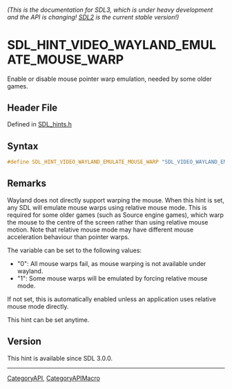 ###### (This is the documentation for SDL3, which is under heavy development and the API is changing! [SDL2](https://wiki.libsdl.org/SDL2/) is the current stable version!)
# SDL_HINT_VIDEO_WAYLAND_EMULATE_MOUSE_WARP

Enable or disable mouse pointer warp emulation, needed by some older games.

## Header File

Defined in [SDL_hints.h](https://github.com/libsdl-org/SDL/blob/main/include/SDL3/SDL_hints.h)

## Syntax

```c
#define SDL_HINT_VIDEO_WAYLAND_EMULATE_MOUSE_WARP "SDL_VIDEO_WAYLAND_EMULATE_MOUSE_WARP"
```

## Remarks

Wayland does not directly support warping the mouse. When this hint is set,
any SDL will emulate mouse warps using relative mouse mode. This is
required for some older games (such as Source engine games), which warp the
mouse to the centre of the screen rather than using relative mouse motion.
Note that relative mouse mode may have different mouse acceleration
behaviour than pointer warps.

The variable can be set to the following values:

- "0": All mouse warps fail, as mouse warping is not available under
  wayland.
- "1": Some mouse warps will be emulated by forcing relative mouse mode.

If not set, this is automatically enabled unless an application uses
relative mouse mode directly.

This hint can be set anytime.

## Version

This hint is available since SDL 3.0.0.

----
[CategoryAPI](CategoryAPI), [CategoryAPIMacro](CategoryAPIMacro)

